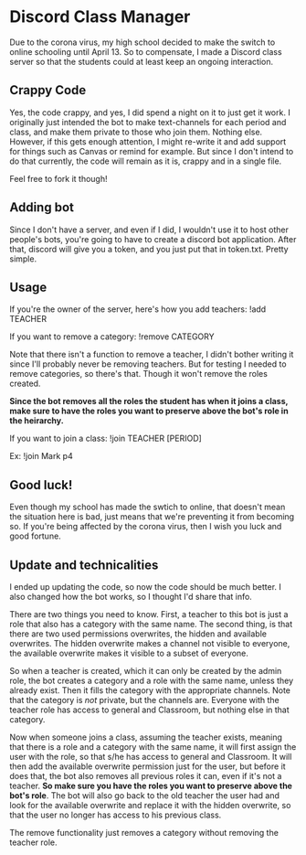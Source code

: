 # Discord Class Manager
Due to the corona virus, my high school decided to make the switch to online schooling until April 13.
So to compensate, I made a Discord class server so that the students could at least keep an ongoing interaction.

## Crappy Code
Yes, the code crappy, and yes, I did spend a night on it to just get it work.
I originally just intended the bot to make text-channels for each period and class, and make them private to those who join them. Nothing else.
However, if this gets enough attention, I might re-write it and add support for things such as Canvas or remind for example. But since I don't intend to do that currently, the code will remain as it is, crappy and in a single file.

Feel free to fork it though!

## Adding bot
Since I don't have a server, and even if I did, I wouldn't use it to host other people's bots, you're going to have to create a discord bot application. After that, discord will give you a token, and you just put that in token.txt. Pretty simple.

## Usage
If you're the owner of the server, here's how you add teachers:
!add TEACHER

If you want to remove a category:
!remove CATEGORY

Note that there isn't a function to remove a teacher, I didn't bother writing it since I'll probably never be removing teachers. But for testing I needed to remove categories, so there's that. Though it won't remove the roles created.

**Since the bot removes all the roles the student has when it joins a class, make sure to have the roles you want to preserve above the bot's role in the heirarchy.**

If you want to join a class:
!join TEACHER [PERIOD]

Ex: !join Mark p4

## Good luck!
Even though my school has made the swtich to online, that doesn't mean the situation here is bad, just means that we're preventing it from becoming so. If you're being affected by the corona virus, then I wish you luck and good fortune.

## Update and technicalities
I ended up updating the code, so now the code should be much better. I also changed how the bot works, so I thought I'd share that info.

There are two things you need to know. First, a teacher to this bot is just a role that also has a category with the same name. The second thing, is that there are two used permissions overwrites, the hidden and available overwrites.
The hidden overwrite makes a channel not visible to everyone, the available overwrite makes it visible to a subset of everyone.

So when a teacher is created, which it can only be created by the admin role, the bot creates a category and a role with the same name, unless they already exist. Then it fills the category with the appropriate channels. Note that the category is *not* private, but the channels are. Everyone with the teacher role has access to general and Classroom, but nothing else in that category.

Now when someone joins a class, assuming the teacher exists, meaning that there is a role and a category with the same name, it will first assign the user with the role, so that s/he has access to general and Classroom. It will then add the available overwrite permission just for the user, but before it does that, the bot also removes all previous roles it can, even if it's not a teacher. **So make sure you have the roles you want to preserve above the bot's role**. The bot will also go back to the old teacher the user had and look for the available overwrite and replace it with the hidden overwrite, so that the user no longer has access to his previous class.

The remove functionality just removes a category without removing the teacher role.
